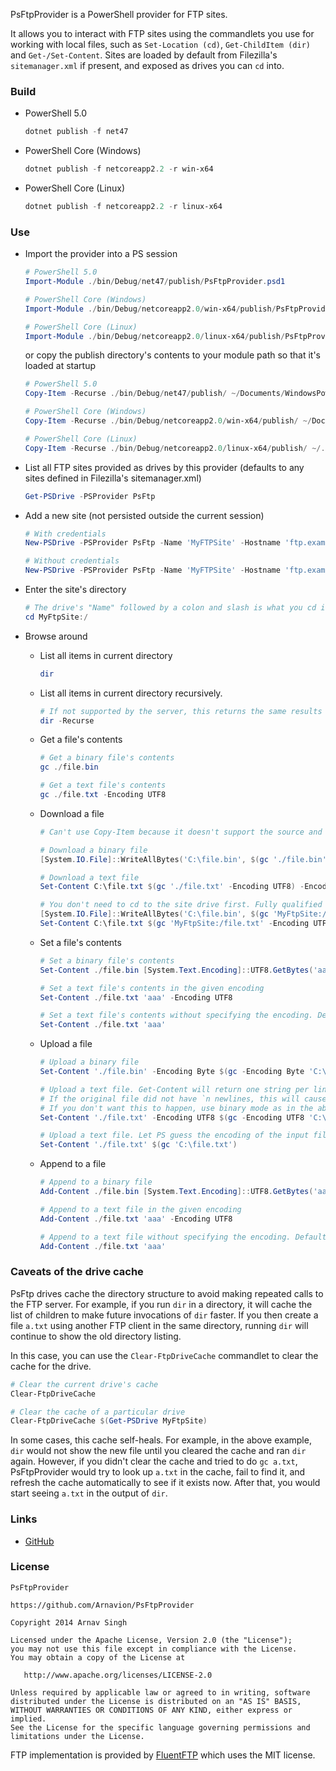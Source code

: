 PsFtpProvider is a PowerShell provider for FTP sites.

It allows you to interact with FTP sites using the commandlets you use for working with local files, such as `Set-Location (cd)`, `Get-ChildItem (dir)` and `Get-/Set-Content`. Sites are loaded by default from Filezilla's `sitemanager.xml` if present, and exposed as drives you can `cd` into.


### Build

- PowerShell 5.0

	```powershell
	dotnet publish -f net47
	```

- PowerShell Core (Windows)

	```powershell
	dotnet publish -f netcoreapp2.2 -r win-x64
	```

- PowerShell Core (Linux)

	```powershell
	dotnet publish -f netcoreapp2.2 -r linux-x64
	```


### Use

* Import the provider into a PS session

	```powershell
	# PowerShell 5.0
	Import-Module ./bin/Debug/net47/publish/PsFtpProvider.psd1

	# PowerShell Core (Windows)
	Import-Module ./bin/Debug/netcoreapp2.0/win-x64/publish/PsFtpProvider.psd1

	# PowerShell Core (Linux)
	Import-Module ./bin/Debug/netcoreapp2.0/linux-x64/publish/PsFtpProvider.psd1
	```

	or copy the publish directory's contents to your module path so that it's loaded at startup

	```powershell
	# PowerShell 5.0
	Copy-Item -Recurse ./bin/Debug/net47/publish/ ~/Documents/WindowsPowerShell/Modules/PsFtpProvider

	# PowerShell Core (Windows)
	Copy-Item -Recurse ./bin/Debug/netcoreapp2.0/win-x64/publish/ ~/Documents/PowerShell/Modules/PsFtpProvider

	# PowerShell Core (Linux)
	Copy-Item -Recurse ./bin/Debug/netcoreapp2.0/linux-x64/publish/ ~/.local/share/powershell/Modules/PsFtpProvider
	```

* List all FTP sites provided as drives by this provider (defaults to any sites defined in Filezilla's sitemanager.xml)

	```powershell
	Get-PSDrive -PSProvider PsFtp
	```

* Add a new site (not persisted outside the current session)

	```powershell
	# With credentials
	New-PSDrive -PSProvider PsFtp -Name 'MyFTPSite' -Hostname 'ftp.example.com' -Port 21 -Root / -Credential $(Get-Credential)

	# Without credentials
	New-PSDrive -PSProvider PsFtp -Name 'MyFTPSite' -Hostname 'ftp.example.com' -Port 21 -Root /
	```

* Enter the site's directory

	```powershell
	# The drive's "Name" followed by a colon and slash is what you cd into, just like you would cd into C:\
	cd MyFtpSite:/
	```

* Browse around

	* List all items in current directory

		```powershell
		dir
		```

	* List all items in current directory recursively.

		```powershell
		# If not supported by the server, this returns the same results as without the -Recurse switch
		dir -Recurse
		```

	* Get a file's contents

		```powershell
		# Get a binary file's contents
		gc ./file.bin

		# Get a text file's contents
		gc ./file.txt -Encoding UTF8
		```

	* Download a file

		```powershell
		# Can't use Copy-Item because it doesn't support the source and target being different providers.

		# Download a binary file
		[System.IO.File]::WriteAllBytes('C:\file.bin', $(gc './file.bin'))

		# Download a text file
		Set-Content C:\file.txt $(gc './file.txt' -Encoding UTF8) -Encoding UTF8

		# You don't need to cd to the site drive first. Fully qualified paths work too.
		[System.IO.File]::WriteAllBytes('C:\file.bin', $(gc 'MyFtpSite:/file.bin'))
		Set-Content C:\file.txt $(gc 'MyFtpSite:/file.txt' -Encoding UTF8) -Encoding UTF8
		```

	* Set a file's contents

		```powershell
		# Set a binary file's contents
		Set-Content ./file.bin [System.Text.Encoding]::UTF8.GetBytes('aaa')

		# Set a text file's contents in the given encoding
		Set-Content ./file.txt 'aaa' -Encoding UTF8

		# Set a text file's contents without specifying the encoding. Defaults to UTF-8.
		Set-Content ./file.txt 'aaa'
		```

	* Upload a file

		```powershell
		# Upload a binary file
		Set-Content './file.bin' -Encoding Byte $(gc -Encoding Byte 'C:\file.bin')

		# Upload a text file. Get-Content will return one string per line and Set-Content will add a `n at the end of each.
		# If the original file did not have `n newlines, this will cause the file on the server to be different from the local file.
		# If you don't want this to happen, use binary mode as in the above example
		Set-Content './file.txt' -Encoding UTF8 $(gc -Encoding UTF8 'C:\file.txt')

		# Upload a text file. Let PS guess the encoding of the input file. Output encoding still defaults to UTF8 and each line is terminated with a `n.
		Set-Content './file.txt' $(gc 'C:\file.txt')
		```

	* Append to a file

		```powershell
		# Append to a binary file
		Add-Content ./file.bin [System.Text.Encoding]::UTF8.GetBytes('aaa')

		# Append to a text file in the given encoding
		Add-Content ./file.txt 'aaa' -Encoding UTF8

		# Append to a text file without specifying the encoding. Defaults to UTF-8.
		Add-Content ./file.txt 'aaa'
		```


### Caveats of the drive cache

PsFtp drives cache the directory structure to avoid making repeated calls to the FTP server. For example, if you run `dir` in a directory, it will cache the list of children to make future invocations of `dir` faster. If you then create a file `a.txt` using another FTP client in the same directory, running `dir` will continue to show the old directory listing.

In this case, you can use the `Clear-FtpDriveCache` commandlet to clear the cache for the drive.

```powershell
# Clear the current drive's cache
Clear-FtpDriveCache

# Clear the cache of a particular drive
Clear-FtpDriveCache $(Get-PSDrive MyFtpSite)
```

In some cases, this cache self-heals. For example, in the above example, `dir` would not show the new file until you cleared the cache and ran `dir` again. However, if you didn't clear the cache and tried to do ```gc a.txt```, PsFtpProvider would try to look up `a.txt` in the cache, fail to find it, and refresh the cache automatically to see if it exists now. After that, you would start seeing `a.txt` in the output of `dir`.


### Links

* [GitHub](https://github.com/Arnavion/PsFtpProvider)


### License

```
PsFtpProvider

https://github.com/Arnavion/PsFtpProvider

Copyright 2014 Arnav Singh

Licensed under the Apache License, Version 2.0 (the "License");
you may not use this file except in compliance with the License.
You may obtain a copy of the License at

   http://www.apache.org/licenses/LICENSE-2.0

Unless required by applicable law or agreed to in writing, software
distributed under the License is distributed on an "AS IS" BASIS,
WITHOUT WARRANTIES OR CONDITIONS OF ANY KIND, either express or implied.
See the License for the specific language governing permissions and
limitations under the License.
```

FTP implementation is provided by [FluentFTP](https://github.com/robinrodricks/FluentFTP) which uses the MIT license.
